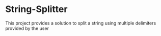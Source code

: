 # String-Splitter
This project provides a solution to split a string using multiple delimiters provided by the user
